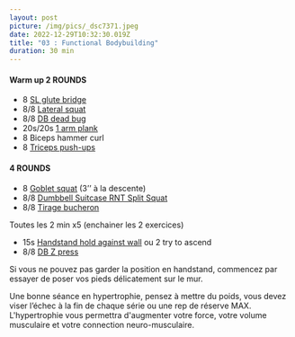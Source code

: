 ```yaml
---
layout: post
picture: /img/pics/_dsc7371.jpeg
date: 2022-12-29T10:32:30.019Z
title: "03 : Functional Bodybuilding"
duration: 30 min
---
```

#### **Warm up 2 ROUNDS**

* 8 [SL glute bridge](https://www.youtube.com/watch?v=tiZWu8faIkM)
* 8/8 [Lateral squat](https://www.youtube.com/watch?v=KVZUDdcyCa8) 
* 8/8 [DB dead bug ](https://www.youtube.com/watch?v=Ros5jq3VgoY)
* 20s/20s [1 arm plank](https://www.youtube.com/watch?v=X-gv0Ygb3yI)
* 8 Biceps hammer curl 
* 8 [Triceps push-ups](https://www.youtube.com/watch?v=yvlqiqBoieg)

#### **4 ROUNDS**

* 8 [Goblet squat](https://www.youtube.com/watch?v=f-Vf2yRRqOg) (3’’ à la descente)
* 8/8 [Dumbbell Suitcase RNT Split Squat](https://www.youtube.com/watch?v=XXY78-Qx5w0)
* 8/8 [Tirage bucheron ](https://www.youtube.com/watch?v=xl1YiqQY2vA)

Toutes les 2 min x5 (enchainer les 2 exercices)

* 15s [Handstand hold against wall](https://www.youtube.com/watch?v=W3ESRgMORXw) ou 2 try to ascend 
* 8/8 [DB Z press ](https://www.youtube.com/watch?v=k_kXBEjURUA)

Si vous ne pouvez pas garder la position en handstand, commencez par essayer de poser vos pieds délicatement sur le mur.

Une bonne séance en hypertrophie, pensez à mettre du poids, vous devez viser l’échec à la fin de chaque série ou une rep de réserve MAX. L'hypertrophie vous permettra d'augmenter votre force, votre volume musculaire et votre connection neuro-musculaire.